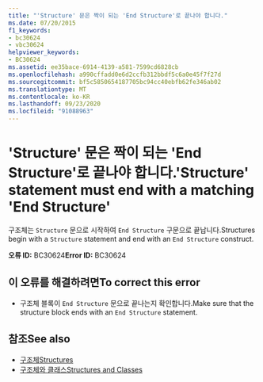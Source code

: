```yaml
---
title: "'Structure' 문은 짝이 되는 'End Structure'로 끝나야 합니다."
ms.date: 07/20/2015
f1_keywords:
- bc30624
- vbc30624
helpviewer_keywords:
- BC30624
ms.assetid: ee35bace-6914-4139-a581-7599cd6828cb
ms.openlocfilehash: a990cffadd0e6d2ccfb312bbdf5c6a0e45f7f27d
ms.sourcegitcommit: bf5c5850654187705bc94cc40ebfb62fe346ab02
ms.translationtype: MT
ms.contentlocale: ko-KR
ms.lasthandoff: 09/23/2020
ms.locfileid: "91088963"
---
```

# <a name="structure-statement-must-end-with-a-matching-end-structure"></a><span data-ttu-id="8b2c7-102">'Structure' 문은 짝이 되는 'End Structure'로 끝나야 합니다.</span><span class="sxs-lookup"><span data-stu-id="8b2c7-102">'Structure' statement must end with a matching 'End Structure'</span></span>

<span data-ttu-id="8b2c7-103">구조체는 `Structure` 문으로 시작하여 `End Structure` 구문으로 끝납니다.</span><span class="sxs-lookup"><span data-stu-id="8b2c7-103">Structures begin with a `Structure` statement and end with an `End Structure` construct.</span></span>  
  
 <span data-ttu-id="8b2c7-104">**오류 ID:** BC30624</span><span class="sxs-lookup"><span data-stu-id="8b2c7-104">**Error ID:** BC30624</span></span>  
  
## <a name="to-correct-this-error"></a><span data-ttu-id="8b2c7-105">이 오류를 해결하려면</span><span class="sxs-lookup"><span data-stu-id="8b2c7-105">To correct this error</span></span>  
  
- <span data-ttu-id="8b2c7-106">구조체 블록이 `End Structure` 문으로 끝나는지 확인합니다.</span><span class="sxs-lookup"><span data-stu-id="8b2c7-106">Make sure that the structure block ends with an `End Structure` statement.</span></span>  
  
## <a name="see-also"></a><span data-ttu-id="8b2c7-107">참조</span><span class="sxs-lookup"><span data-stu-id="8b2c7-107">See also</span></span>

- [<span data-ttu-id="8b2c7-108">구조체</span><span class="sxs-lookup"><span data-stu-id="8b2c7-108">Structures</span></span>](../programming-guide/language-features/data-types/structures.md)
- [<span data-ttu-id="8b2c7-109">구조체와 클래스</span><span class="sxs-lookup"><span data-stu-id="8b2c7-109">Structures and Classes</span></span>](../programming-guide/language-features/data-types/structures-and-classes.md)
